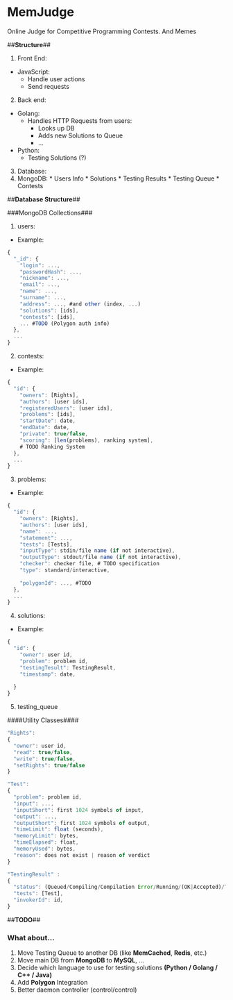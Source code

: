 **MemJudge**
========

Online Judge for Competitive Programming Contests. And Memes

##**Structure**##
1. Front End:
  * JavaScript:
    * Handle user actions
    * Send requests
2. Back end:
  * Golang:
    * Handles HTTP Requests from users:
      * Looks up DB
      * Adds new Solutions to Queue
      * ...
  * Python:
    * Testing Solutions (?)
3. Database:
  1. MongoDB:
    * Users Info
    * Solutions
    * Testing Results
    * Testing Queue
    * Contests

##**Database Structure**##

###MongoDB Collections###
1. users:
  * Example:
  ```js
  {
    "_id": {
      "login": ...,
      "passwordHash": ...,
      "nickname": ...,
      "email": ...,
      "name": ...,
      "surname": ...,
      "address": ..., #and other (index, ...)
      "solutions": [ids],
      "contests": [ids],
      ... #TODO (Polygon auth info)
    },
    ...
  }
  ```

2. contests:
  * Example:
  ```js
  {
    "id": {
      "owners": [Rights],
      "authors": [user ids],
      "registeredUsers": [user ids],
      "problems": [ids],
      "startDate": date,
      "endDate": date,
      "private": true/false,
      "scoring": [len(problems), ranking system],
      # TODO Ranking System
    },
    ...
  }
  ```
3. problems:
  * Example:
  ```js
  {
    "id": {
      "owners": [Rights],
      "authors": [user ids],
      "name": ...,
      "statement": ...,
      "tests": [Tests],
      "inputType": stdin/file name (if not interactive),
      "outputType": stdout/file name (if not interactive),
      "checker": checker file, # TODO specification
      "type": standard/interactive,
      
      "polygonId": ..., #TODO
    },
    ...
  }
  ```
4. solutions:
  * Example:
  ```js
  {
    "id": {
      "owner": user id,
      "problem": problem id,
      "testingTesult": TestingResult,
      "timestamp": date,
    
    }
  }
  ```
5. testing_queue

####Utility Classes####
```js
"Rights":
{
  "owner": user id,
  "read": true/false,
  "write": true/false,
  "setRights": true/false
}
```
```js
"Test":
{
  "problem": problem id,
  "input": ...,
  "inputShort": first 1024 symbols of input,
  "output": ...,
  "outputShort": first 1024 symbols of output,
  "timeLimit": float (seconds),
  "memoryLimit": bytes,
  "timeElapsed": float,
  "memoryUsed": bytes,
  "reason": does not exist | reason of verdict
}
```
```js
"TestingResult" :
{
  "status": (Queued/Compiling/Compilation Error/Running/(OK|Accepted)/Time Limit Exceeded/Memory Limit Exceeded/Runtime Error/Wrong Answer/Security Violation/...)
  "tests": [Test],
  "invokerId": id,
}
```

##**TODO**##
### What about... ###
1. Move Testing Queue to another DB (like **MemCached**, **Redis**, etc.)
2. Move main DB from **MongoDB** to **MySQL**, ...
3. Decide which language to use for testing solutions **(Python / Golang / C++ / Java)**
4. Add **Polygon** Integration
5. Better daemon controller (control/control)

